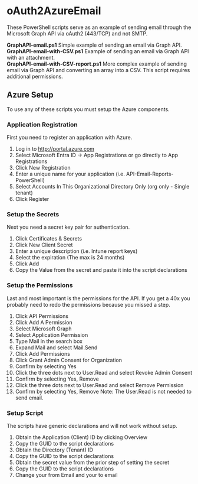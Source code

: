 # oAuth2AzureEmail
These PowerShell scripts serve as an example of sending email through the Microsoft Graph API via oAuth2 (443/TCP) and not SMTP.

**GraphAPI-email.ps1** Simple example of sending an email via Graph API.<br />
**GraphAPI-email-with-CSV.ps1** Example of sending an email via Graph API with an attachment.<br />
**GraphAPI-email-with-CSV-report.ps1** More complex example of sending email via Graph API and converting an array into a CSV. This script requires additional permissions.<br />

## Azure Setup
To use any of these scripts you must setup the Azure components.

### Application Registration
First you need to register an application with Azure.

1. Log in to http://portal.azure.com
2. Select Microsoft Entra ID -> App Registrations or go directly to App Registrations
3. Click New Registration
4. Enter a unique name for your application (i.e. API-Email-Reports-PowerShell)
5. Select Accounts In This Organizational Directory Only (org only - Single tenant)
6. Click Register

### Setup the Secrets
Next you need a secret key pair for authentication.

1. Click Certificates & Secrets
2. Click New Client Secret
3. Enter a unique description (i.e. Intune report keys)
4. Select the expiration (The max is 24 months)
5. Click Add
6. Copy the Value from the secret and paste it into the script declarations

### Setup the Permissions
Last and most important is the permissions for the API. If you get a 40x you probably need to redo the permissions because you missed a step.

1. Click API Permissions
2. Click Add A Permission
3. Select Microsoft Graph
4. Select Application Permission
5. Type Mail in the search box
6. Expand Mail and select Mail.Send
7. Click Add Permissions
8. Click Grant Admin Consent for Organization
9. Confirm by selecting Yes
10. Click the three dots next to User.Read and select Revoke Admin Consent
11. Confirm by selecting Yes, Remove
12. Click the three dots next to User.Read and select Remove Permission
13. Confirm by selecting Yes, Remove
Note: The User.Read is not needed to send email.

### Setup Script
The scripts have generic declarations and will not work without setup.

1. Obtain the Application (Client) ID by clicking Overview
2. Copy the GUID to the script declarations
3. Obtain the Directory (Tenant) ID
4. Copy the GUID to the script declarations
5. Obtain the secret value from the prior step of setting the secret
6. Copy the GUID to the script declarations
7. Change your from Email and your to email
